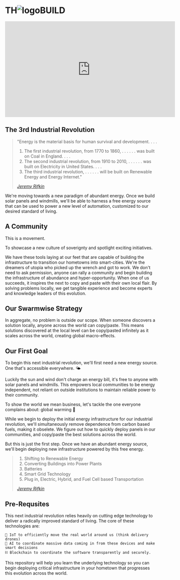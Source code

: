 # TH![logo](/_media/bubble_black.svg ':size=25')BUILD

<iframe width="560" height="315" src="https://www.youtube.com/embed/ntBlNdI0wXo" frameborder="0" allow="autoplay; encrypted-media" allowfullscreen></iframe>

## The 3rd Industrial Revolution
> "Energy is the material basis for human survival and development. . . .
> 1.  The first industrial revolution, from 1770 to 1860, . . . . . . was built on Coal in England. . . .
> 2.  The second industrial revolution, from 1910 to 2010, . . . . . . was built on Electricity in United States. . . .
> 3.  The third industrial revolution, . . . . . . will be built on Renewable Energy and Energy Internet."
> 
> *[Jeremy Rifkin](http://wiki.p2pfoundation.net/Third_Industrial_Revolution)*

We're moving towards a new paradigm of abundant energy. Once we build solar panels and windmills, we'll be able to harness a free energy source that can be used to power a new level of automation, customized to our desired standard of living.

## A Community

This is a movement. 

To showcase a new culture of soverignty and spotlight exciting initiatives. 

We have these tools laying at our feet that are capable of building the infrastructure to transition our hometowns into smart-cities. We're the dreamers of utopia who picked up the wrench and got to work. We don't need to ask permission, anyone can rally a community and begin building the infrastructure of abundance and hyper-opportunity. When one of us succeeds, it inspires the next to copy and paste with their own local flair. By solving problems locally, we get tangible experience and become experts and knowledge leaders of this evolution. 

## Our Swarmwise Strategy

In aggregate, no problem is outside our scope. When someone discovers a solution locally, anyone across the world can copy/paste. This means solutions discovered at the local level can be copy/pasted infinitely as it scales across the world, creating global macro-effects.


## Our First Goal

To begin this next industrial revolution, we'll first need a new energy source. One that's accessible everywhere. 🌤

Luckily the sun and wind don't charge an energy bill, it's free to anyone with solar panels and windmills. This empowers local communities to be energy independent, not reliant on outside institutions to maintain reliable power to their community.

To show the world we mean business, let's tackle the one everyone complains about: global warming 🤯

While we begin to deploy the initial energy infrastructure for our industrial revolution, we'll simultaneously remove dependence from carbon based fuels, making it obselete. We figure out how to quickly deploy panels in our communities, and copy/paste the best solutions across the world.

But this is just the first step. Once we have an abundant energy source, we'll begin deploying new infrastructure powered by this free energy.

> 1. Shifting to Renewable Energy
> 2. Converting Buildings into Power Plants
> 3. Batteries
> 4. Smart Grid Technology
> 5. Plug in, Electric, Hybrid, and Fuel Cell based Transportation
> 
> *[Jeremy Rifkin](http://wiki.p2pfoundation.net/Third_Industrial_Revolution)*

## Pre-Requsites

This next industrial revolution relies heavily on cutting edge technology to deliver a radically improved standard of living. The core of these technologies are: 

	🤖 IoT to efficiently move the real world around us (think delivery drones)
	🧠 AI to coordinate massive data coming in from these devices and make smart decisions
	⛓ Blockchain to coordinate the software transparently and securely.

This repository will help you learn the underlying technology so you can begin deploying critical infrastructure in your hometown that progresses this evolution across the world.



